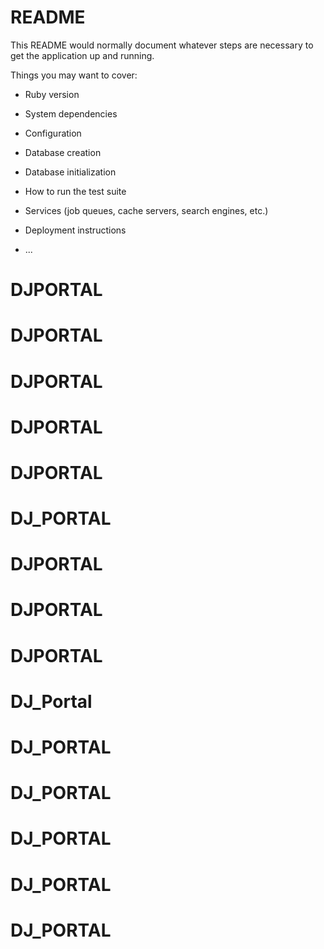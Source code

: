 # README

This README would normally document whatever steps are necessary to get the
application up and running.

Things you may want to cover:

* Ruby version

* System dependencies

* Configuration

* Database creation

* Database initialization

* How to run the test suite

* Services (job queues, cache servers, search engines, etc.)

* Deployment instructions

* ...
# DJPORTAL
# DJPORTAL
# DJPORTAL
# DJPORTAL
# DJPORTAL
# DJ_PORTAL
# DJPORTAL
# DJPORTAL
# DJPORTAL
# DJ_Portal
# DJ_PORTAL
# DJ_PORTAL
# DJ_PORTAL
# DJ_PORTAL
# DJ_PORTAL
